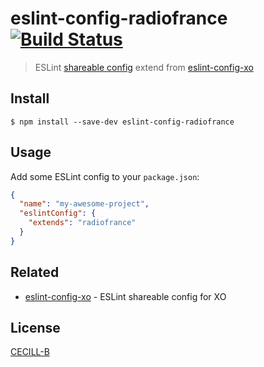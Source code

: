 # eslint-config-radiofrance [![Build Status](https://travis-ci.org/radiofrance/eslint-config-radiofrance.svg?branch=master)](https://travis-ci.org/radiofrance/eslint-config-radiofrance)

> ESLint [shareable config](http://eslint.org/docs/developer-guide/shareable-configs.html) extend from [eslint-config-xo](https://github.com/sindresorhus/eslint-config-xo)

## Install

```
$ npm install --save-dev eslint-config-radiofrance
```

## Usage

Add some ESLint config to your `package.json`:

```json
{
  "name": "my-awesome-project",
  "eslintConfig": {
    "extends": "radiofrance"
  }
}
```

## Related

- [eslint-config-xo](https://github.com/sindresorhus/eslint-config-xo) - ESLint shareable config for XO

## License

[CECILL-B](https://spdx.org/licenses/CECILL-B.html)
